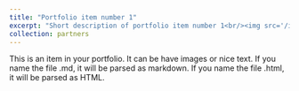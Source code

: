 ```yaml
---
title: "Portfolio item number 1"
excerpt: "Short description of portfolio item number 1<br/><img src='/images/500x300.png'>"
collection: partners
---
```


This is an item in your portfolio. It can be have images or nice text. If you name the file .md, it will be parsed as markdown. If you name the file .html, it will be parsed as HTML. 